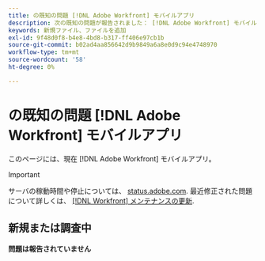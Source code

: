 ```yaml
---
title: の既知の問題 [!DNL Adobe Workfront] モバイルアプリ
description: 次の既知の問題が報告されました： [!DNL Adobe Workfront] モバイルアプリ
keywords: 新規ファイル、ファイルを追加
exl-id: 9f48d0f8-b4e8-4bd8-b317-ff406e97cb1b
source-git-commit: b02ad4aa856642d9b9849a6a8e0d9c94e4748970
workflow-type: tm+mt
source-wordcount: '58'
ht-degree: 0%

---
```


# の既知の問題 [!DNL Adobe Workfront] モバイルアプリ

このページには、現在 [!DNL Adobe Workfront] モバイルアプリ。

>[!IMPORTANT]
>
>サーバの稼動時間や停止については、 [status.adobe.com](https://status.adobe.com). 最近修正された問題について詳しくは、 [[!DNL Workfront] メンテナンスの更新](../maintenance/current-updates.md).

## 新規または調査中

**問題は報告されていません**

<!--

## Current Issues

|Issue  |Last Modified   | 
|---|---|
|Issue text  | YYYY/MM/DD  | 

-->

